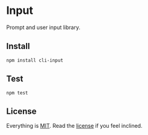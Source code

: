 # Input

Prompt and user input library.

## Install

```
npm install cli-input
```

## Test

```
npm test
```

## License

Everything is [MIT](http://en.wikipedia.org/wiki/MIT_License). Read the [license](/LICENSE) if you feel inclined.

